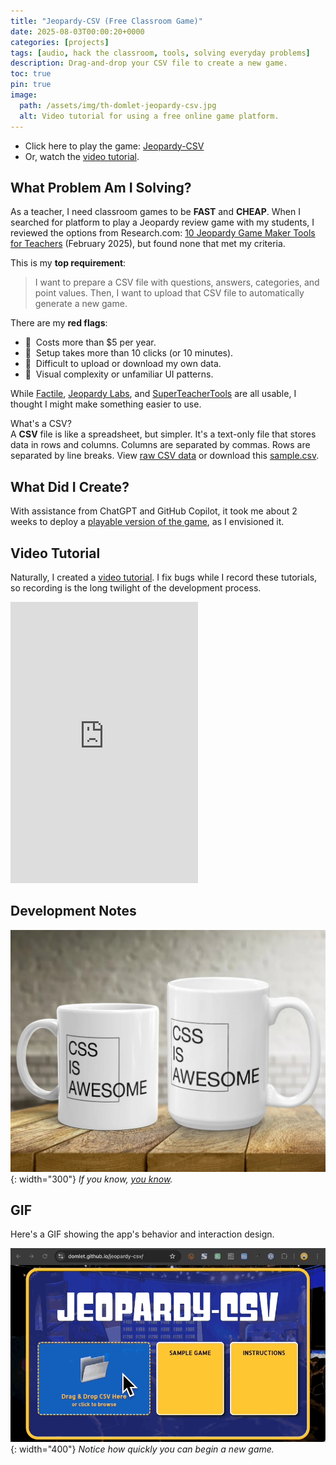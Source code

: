 ```yaml
---
title: "Jeopardy-CSV (Free Classroom Game)"
date: 2025-08-03T00:00:20+0000
categories: [projects]
tags: [audio, hack the classroom, tools, solving everyday problems]
description: Drag-and-drop your CSV file to create a new game.
toc: true
pin: true
image:
  path: /assets/img/th-domlet-jeopardy-csv.jpg
  alt: Video tutorial for using a free online game platform.
---
```


- Click here to play the game: [Jeopardy-CSV](https://domlet.github.io/jeopardy-csv)
- Or, watch the [video tutorial](https://youtu.be/ntUGZEJkuoA).

## What Problem Am I Solving?

As a teacher, I need classroom games to be **FAST** and **CHEAP**. When I searched for platform to play a Jeopardy review game with my students, I reviewed the options from Research.com: [10 Jeopardy Game Maker Tools for Teachers](https://research.com/software/guides/jeopardy-game-maker-tools#10) (February 2025), but found none that met my criteria.

This is my **top requirement**:

> I want to prepare a CSV file with questions, answers, categories, and point values. Then, I want to upload that CSV file to automatically generate a new game.

There are my **red flags**:

- 🚩&nbsp; Costs more than $5 per year.
- 🚩&nbsp; Setup takes more than 10 clicks (or 10 minutes).
- 🚩&nbsp; Difficult to upload or download my own data.
- 🚩&nbsp; Visual complexity or unfamiliar UI patterns.

While [Factile](https://www.playfactile.com/), [Jeopardy Labs](https://jeopardylabs.com/), and [SuperTeacherTools](https://www.superteachertools.us/jeopardyx/) are all usable, I thought I might make something easier to use.

<div class="box-info">
<div class="title"> What's a CSV?</div>
A <strong>CSV</strong> file is like a spreadsheet, but simpler. It's a text-only file that stores data in rows and columns. Columns are separated by commas. Rows are separated by line breaks. View <a href="https://raw.githubusercontent.com/domlet/jeopardy-csv/refs/heads/main/sample.csv" target="_blank">raw CSV data</a> or download this <a href="assets/img/jeopardy-csv/sample.csv">sample.csv</a>.
</div>

## What Did I Create?

With assistance from ChatGPT and GitHub Copilot, it took me about 2 weeks to deploy a [playable version of the game](https://domlet.github.io/jeopardy-csv), as I envisioned it.

## Video Tutorial

Naturally, I created a [video tutorial](https://youtu.be/ntUGZEJkuoA). I fix bugs while I record these tutorials, so recording is the long twilight of the development process.

<iframe height="450" src="https://www.youtube.com/embed/ntUGZEJkuoA?si=kNM7WRmL9bGLfwww&rel=0" title="YouTube video player" frameborder="0" allow="accelerometer; autoplay; clipboard-write; encrypted-media; gyroscope; picture-in-picture; web-share" referrerpolicy="strict-origin-when-cross-origin" allowfullscreen></iframe>

## Development Notes

![test](assets/img/jeopardy-csv/css-is-awesome.jpg){: width="300"}
_If you know, [you know](https://blog.jim-nielsen.com/2021/css-is-in-fact-awesome/)._

## GIF

Here's a GIF showing the app's behavior and interaction design.

![Jeopardy-CSV game preview](assets/img/jeopardy-csv/jeopardy-csv-game-preview.gif){: width="400"}
_Notice how quickly you can begin a new game._
